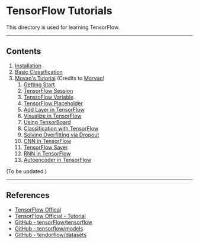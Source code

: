 # TensorFlow Tutorials

This directory is used for learning TensorFlow.

---
## Contents

1. [Installation](1_install)
2. [Basic Classification](2_basic)
3. [Movan's Tutorial](3-Movan) (Credits to [Morvan](https://github.com/MorvanZhou))
    1. [Getting Start](3-Movan/1-Basic)
    2. [TensorFlow Session](3-Movan/2-Session)
    3. [TensroFlow Variable](3-Movan/3-Variable)
    4. [TensorFlow Placeholder](3-Movan/4-Placeholder)
    5. [Add Layer in TensorFlow](3-Movan/5-AddLayer)
    6. [Visualize in TensorFlow](3-Movan/6-Visualize)
    7. [Using TensorBoard](3-Movan/7-TensorBoard)
    8. [Classification with TensorFlow](3-Movan/8-Classification)
    9.  [Solving Overfitting via Dropout](3-Movan/9-Dropout)
    10. [CNN in TensorFlow](3-Movan/10-CNN)
    11. [TensorFlow Saver](3-Movan/11-Saver)
    12. [RNN in TensorFlow](3-Movan/12-RNN)
    13. [Autoencoder in TensorFlow](3-Movan/13-Autoencoder)

(To be updated.)

---
## References

* [TensorFlow Offical](https://www.tensorflow.org/)
* [TensorFlow Official - Tutorial](https://www.tensorflow.org/tutorials/)
* [GitHub - tensorFlow/tensorflow](https://github.com/tensorflow/tensorflow)
* [GitHub - tensorflow/models](https://github.com/tensorflow/models)
* [GitHub - tendorflow/datasets](https://github.com/tensorflow/datasets)